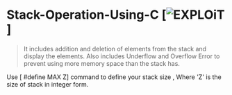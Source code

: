 # Stack-Operation-Using-C [![EXPLOiT](https://cdn.rawgit.com/sindresorhus/awesome/d7305f38d29fed78fa85652e3a63e154dd8e8829/media/badge.svg)]
> It includes addition and deletion of elements from the stack and display the elements. Also includes Underflow and Overflow Error to prevent using more memory space than the stack has.

Use [ #define MAX Z] command to define your stack size , Where 'Z' is the size of stack in integer form.
